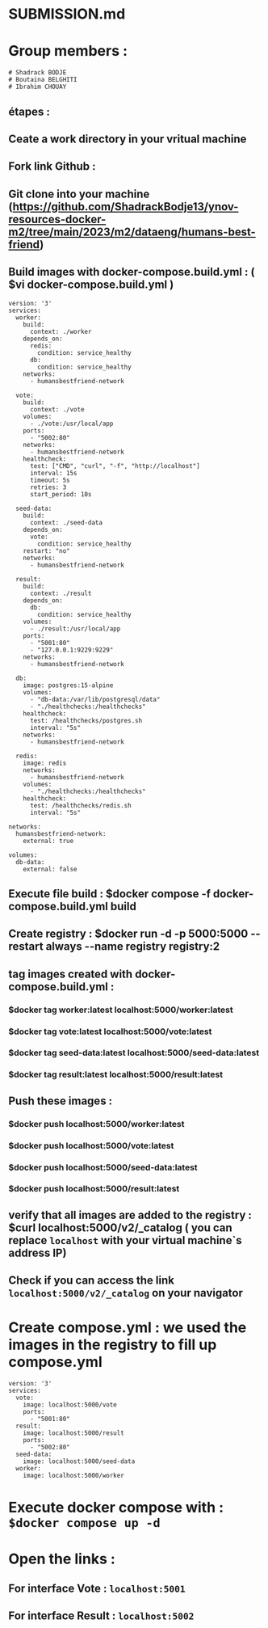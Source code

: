 # SUBMISSION.md

# Group members :

    # Shadrack BODJE
    # Boutaina BELGHITI
    # Ibrahim CHOUAY

## étapes :

## Ceate a work directory in your vritual machine

## Fork link Github : 

## Git clone into your machine (https://github.com/ShadrackBodje13/ynov-resources-docker-m2/tree/main/2023/m2/dataeng/humans-best-friend)

## Build images with docker-compose.build.yml : ( $vi docker-compose.build.yml )

```
version: '3'
services:
  worker:
    build:
      context: ./worker
    depends_on:
      redis:
        condition: service_healthy
      db:
        condition: service_healthy
    networks:
      - humansbestfriend-network

  vote:
    build:
      context: ./vote
    volumes:
      - ./vote:/usr/local/app
    ports:
      - "5002:80"
    networks:
      - humansbestfriend-network
    healthcheck:
      test: ["CMD", "curl", "-f", "http://localhost"]
      interval: 15s
      timeout: 5s
      retries: 3
      start_period: 10s

  seed-data:
    build:
      context: ./seed-data
    depends_on:
      vote:
        condition: service_healthy
    restart: "no"
    networks:
      - humansbestfriend-network

  result:
    build:
      context: ./result
    depends_on:
      db:
        condition: service_healthy
    volumes:
      - ./result:/usr/local/app
    ports:
      - "5001:80"
      - "127.0.0.1:9229:9229"
    networks:
      - humansbestfriend-network

  db:
    image: postgres:15-alpine
    volumes:
      - "db-data:/var/lib/postgresql/data"
      - "./healthchecks:/healthchecks"
    healthcheck:
      test: /healthchecks/postgres.sh
      interval: "5s"
    networks:
      - humansbestfriend-network

  redis:
    image: redis
    networks:
      - humansbestfriend-network
    volumes:
      - "./healthchecks:/healthchecks"
    healthcheck:
      test: /healthchecks/redis.sh
      interval: "5s"

networks:
  humansbestfriend-network:
    external: true

volumes:
  db-data:
    external: false

```

## Execute file build : $docker compose -f docker-compose.build.yml build

## Create registry : $docker run -d -p 5000:5000 --restart always --name registry registry:2

## tag images created with docker-compose.build.yml : 

### $docker tag worker:latest localhost:5000/worker:latest
### $docker tag vote:latest localhost:5000/vote:latest
### $docker tag seed-data:latest localhost:5000/seed-data:latest
### $docker tag result:latest localhost:5000/result:latest

## Push these images : 

### $docker push localhost:5000/worker:latest
### $docker push localhost:5000/vote:latest
### $docker push localhost:5000/seed-data:latest
### $docker push localhost:5000/result:latest

## verify that all images are added to the registry : $curl localhost:5000/v2/_catalog ( you can replace `localhost` with your virtual machine`s address IP) 

## Check if you can access the link `localhost:5000/v2/_catalog` on your navigator 

# Create compose.yml : we used the images in the registry to fill up compose.yml
```
version: '3'
services:
  vote:
    image: localhost:5000/vote
    ports:
      - "5001:80"
  result:
    image: localhost:5000/result
    ports:
      - "5002:80"
  seed-data:
    image: localhost:5000/seed-data
  worker:
    image: localhost:5000/worker

```

# Execute docker compose with : `$docker compose up -d`

# Open the links : 

## For interface Vote : `localhost:5001`
## For interface Result : `localhost:5002`



